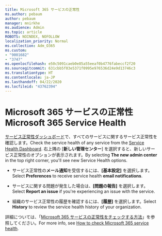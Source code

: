 ```yaml
---
title: Microsoft 365 サービスの正常性
ms.author: pebaum
author: pebaum
manager: mnirkhe
ms.audience: Admin
ms.topic: article
ROBOTS: NOINDEX, NOFOLLOW
localization_priority: Normal
ms.collection: Adm_O365
ms.custom:
- "9001682"
- "3747"
ms.openlocfilehash: e50c5091caeb0e85a55eeaf0b4776fabeccf2f20
ms.sourcegitcommit: 631cbb5f03e5371f0995e976536d24e9d13746c3
ms.translationtype: HT
ms.contentlocale: ja-JP
ms.lasthandoff: 04/22/2020
ms.locfileid: "43762394"
---
```

# <a name="microsoft-365-service-health"></a><span data-ttu-id="4f6f3-102">Microsoft 365 サービスの正常性</span><span class="sxs-lookup"><span data-stu-id="4f6f3-102">Microsoft 365 Service Health</span></span>


<span data-ttu-id="4f6f3-103">[サービス正常性ダッシュボード](https://admin.microsoft.com/Adminportal/Home?source=applauncher#/servicehealth)で、すべてのサービスに関するサービス正常性を確認します。</span><span class="sxs-lookup"><span data-stu-id="4f6f3-103">Check the service health of any service from the [Service Health Dashboard](https://admin.microsoft.com/Adminportal/Home?source=applauncher#/servicehealth).</span></span> <span data-ttu-id="4f6f3-104">右上隅の [**新しい管理センター**] を選択すると、新しいサービス正常性のオプションが表示されます。</span><span class="sxs-lookup"><span data-stu-id="4f6f3-104">By selecting **The new admin center** in the top right corner, you'll see new Service Health options.</span></span>

- <span data-ttu-id="4f6f3-105">サービス正常性の**メール通知**を受信するには、**[基本設定]** を選択します。</span><span class="sxs-lookup"><span data-stu-id="4f6f3-105">Select **Preferences** to receive service health **email notifications**.</span></span>

- <span data-ttu-id="4f6f3-106">サービスに関する問題が発生した場合は、**[問題の報告]** を選択します。</span><span class="sxs-lookup"><span data-stu-id="4f6f3-106">Select **Report an issue** if you're experiencing an issue with the service.</span></span>

- <span data-ttu-id="4f6f3-107">組織のサービス正常性の履歴を確認するには、**[履歴]** を選択します。</span><span class="sxs-lookup"><span data-stu-id="4f6f3-107">Select **History** to review the service health history of your organization.</span></span> 

<span data-ttu-id="4f6f3-108">詳細については、「[Microsoft 365 サービスの正常性をチェックする方法](https://docs.microsoft.com/office365/enterprise/view-service-health)」を参照してください。</span><span class="sxs-lookup"><span data-stu-id="4f6f3-108">For more info, see [How to check Microsoft 365 service health](https://docs.microsoft.com/office365/enterprise/view-service-health).</span></span> 